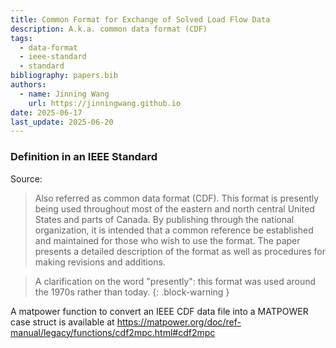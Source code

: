 ```yaml
---
title: Common Format for Exchange of Solved Load Flow Data
description: A.k.a. common data format (CDF)
tags:
  - data-format
  - ieee-standard
  - standard
bibliography: papers.bib
authors:
  - name: Jinning Wang
    url: https://jinningwang.github.io
date: 2025-06-17
last_update: 2025-06-20
---
```


### Definition in an IEEE Standard

Source: <d-cite key="ieee1973loadflow"></d-cite>

> Also referred as common data format (CDF). This format is presently being used throughout most of the eastern and north central United States and parts of Canada. By publishing through the national organization, it is intended that a common reference be established and maintained for those who wish to use the format. The paper presents a detailed description of the format as well as procedures for making revisions and additions.

<!-- prettier-ignore-start -->

> A clarification on the word "presently": this format was used around the 1970s rather than today.
{: .block-warning }

<!-- prettier-ignore-end -->

A matpower function to convert an IEEE CDF data file into a MATPOWER case struct is available at <https://matpower.org/doc/ref-manual/legacy/functions/cdf2mpc.html#cdf2mpc>
